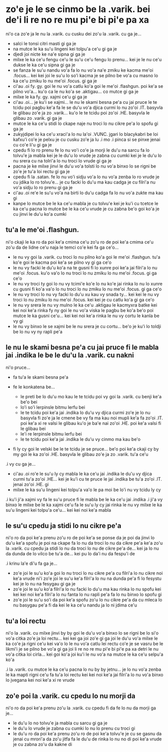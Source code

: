 zo'e je le se cinmo be la .varik. bei de'i li re no re mu pi'e bi pi'e pa xa
============================================================================

ni'o ca zo'e ja le nu la .varik. cu cusku dei zo'u la .varik. cu ga je...

* salci le tonsi citri masti gi ga je
* na mutce le ka su'u lingeni kei tolpu'a ce'u gi ga je
* djedi joi nicte ke na'e sipna gi ga je
* milxe le ka ce'u fengu ce'u le su'u ce'u fengu lo prenu... kei je le nu ce'u dukse le ka ce'u sipna gi ga je
* se fanza le su'u nandu vo'a fa lo nu vo'a na'e zmiku ke kacma me'oi .focus... kei kei joi le su'u lo so'i kacma je se pilno be vo'a cu masno lo ka ce'u zmiku lo nu me'oi .focus. gi ga je
* ci'au .oi fy. gy. goi le nu vo'a catlu ko'a goi le me'oi .flashgun. poi ke'a se pilno vo'a... ku'o ca le nu ko'a se .aktigau... co mutce gi ga je
* milxe le ka fy. gy. xajmi ce'u gi ga je
* ci'au .oi... je ku'i se xajmi... le nu le skami besna pe'a cu jai pruce le te tcidu poi pagbu ke'a fa le se du'u vo'a djica curmi lo nu zo'oi .IT. basyvla le glibau zo'e ja zo .varik... ku'o le te tcidu poi zo'oi .HE. basyvla le glibau zo .varik. gi ga je
* mutce le ka ce'u stidi lo ckape naje nu troci lo nu cikre pe'a lo spofu gi ga je
* zukyjdipei lo ka ce'u xraci'a lo nu la'oi .VUNC. jgari lo blacykabri be loi kafxu'i co'e je pelxu je cu cusku zo'e ja lu .i mo  .i pinca si se pinxe jenai cu co'e li'u gi ga je
* cpedu fi lo ro prenu fe lo nu vo'i co'e ja morji le du'u na sarcu fa lo tolvu'e ja mabla kei je le du'u lo vrude je zabna cu cumki kei je le du'u lo nu srera cu na tolri'a lo nu troci lo vrude gi ga je
* pacna je ke milxe jinvi le du'u vo'a tolsti lo nu vo'a binxo lo se rigni be zo'e je tu'a loi rectu gi ga je
* cpedu fi la .satan. fe lo nu vo'i sidju vo'a lo nu vo'a zenba lo ro vrude je cu jdika lo ro tolvu'e... je cu facki lo du'u ma kau cadga je cu filri'a nu vo'a sidju lo ro prenu gi ga je
* ci'au .oi re'e le su'u vo'a na birti lo du'u cadga fa lo nu vo'a zukte ma kau gi
* kanpe lo mutce be le ka ce'u mabla je cu tolvu'e kei je ku'i cu tcetce le ka ce'u pacna lo mutce be le ka ce'u vrude je cu zabna be'o goi ko'a je cu jinvi le du'u ko'a cumki

## tu'a le me'oi .flashgun.
ni'o ckaji le ka ro da poi ke'a cmima ce'u zo'u ro de poi ke'a cmima ce'u zo'u da de lidne ce'u naja le temci co'e kei fa ga ce'o...

* le nu vy goi la .varik. cu troci lo nu pilno ko'a goi le me'oi .flashgun. tu'a ko'e goi le kacma poi ke'a se pilno vy gi ga ce'o
* le nu vy facki le du'u ko'a na te gusni fi lo xunre poi ke'a jai filri'a lo nu me'oi .focus. ku'o va'o lo nu troci lo nu zmiku lo nu me'oi .focus. gi ga ce'o
* le nu vy troci ty goi lo nu vy tcimi'e ko'e lo nu ko'e jai rinka lo nu lo xunre cu gusni fi ko'a va'o lo nu troci lo nu zmiku lo nu me'oi .focus. gi ga ce'o
* le nu vy troci lo nu vy facki lo du'u xu kau vy snada ty... kei kei le nu vy troci lo nu zmiku lo nu me'oi .focus. kei kei je cu catlu ko'a gi ga ce'o
* le nu vy srera le nu vy mulno le ka ce'u .aktigau le kacmyxra batke kei kei noi ke'a rinka fy ny goi le nu vo'a viska le pagbu be ko'a be'o poi mutce le ka gusni ce'u... kei kei noi ke'a rinka le nu vy cortu le kanla be vy gi
* le nu vy binxo le se xajmi be le nu srera je cu cortu... be'o je ku'i lo toldji be lo nu vy ny rapli pe'a

## le nu le skami besna pe'a cu jai pruce fi le mabla jai .indika le be le du'u la .varik. cu nakni
ni'o pruce...

* fa tu'a le skami besna pe'a
* fe le konkatena be...

  * le preti be lo du'u mo kau le te tcidu poi vy goi la .varik. cu benji ke'a be'o bei
  * lo'i so'i lerpinsle bitmu lerfu bei
  * le te tcidu poi ke'a jai .indika lo du'u vy djica curmi zo'e je lo nu basyvla fi zo'e ja le cmene be vy fa ma kau noi mupli ke'a fa zo'oi .IT. poi ke'a xi re valsi le glibau ku'o je ba'e nai zo'oi .HE. poi ke'a valsi fi le glibau bei
  * le'i re lerpinsle bitmu lerfu bei
  * le te tcidu poi ke'a jai .indika le du'u vy cinmo ma kau be'o

* fi ly cy goi le velski be le te tcidu je se pruce... be'o poi ke'a ckaji cy by my goi le ka zo'oi .HE. basyvla le glibau zo'e ja zo .varik. tu'a ce'u

.i vy cu ga je...

* ci'au .oi ro'e le su'u ly cy mabla le ka ce'u jai .indika le du'u vy djica curmi tu'a zo'oi .HE... kei je ku'i cu te pruce le jai .indika be tu'a zo'oi .IT. jenai zo'oi .HE. gi
* milxe le ka su'u lingeni kei tolpu'a va'o le pa moi be lo'i nu vy tcidu ly cy

.i ku'i ji'a xajmi vy fa le su'u pruce fi le mabla be le ka ce'u jai .indika  .i ji'a vy binxo le milxe be le ka xajmi ce'u fa le su'u ly cy jai rinka le nu vy milxe le ka su'u lingeni kei tolpu'a ce'u... kei kei noi ke'a mabla

## le su'u cpedu ja stidi lo nu cikre pe'a
ni'o ro da poi ke'a prenu zo'u ro de poi ke'a se ponse da je poi da jinvi lo du'u ke'a spofu je poi na ckape fa lo nu da troci lo nu da cikre pe'a ke'a zo'u la .varik. cu cpedu ja stidi lo nu da troci lo nu de cikre pe'a de... kei ja lo nu da dunda de lo vilco be tu'a de... kei pu lo da'i nu da fespu'i de

.i krinu la'e di'u fa ga je...

* zo'e joi le su'u ko'a goi lo nu troci lo nu cikre pe'a cu filri'a lo nu cikre noi ke'a vrude ni'i zo'e joi le su'u ke'a filri'a lo nu na dunda pe'a fi lo fesystu kei je lo nu na fesygau gi ga je
* zo'e joi le su'u ko'a filri'a lo nu facki lo du'u ma kau rinka lo nu spofu kei kei kei noi ke'a filri'a lo nu fanta lo nu rapli pe'a fa lo nu binxo lo spofu gi
* zo'e joi le su'u so'i da poi ke'a spofu zo'u lo nu cikre pe'a da cu mleca lo nu basygau pe'a fi da kei le ka ce'u nandu ja lo ni jdima ce'u

## tu'a loi rectu
ni'o la .varik. cu milxe jinvi by by goi le du'u vo'a binxo lo se rigni be lo si'o vo'a citka zo'e ja loi rectu... kei kei ga joi zo'e gi ga joi le du'u vo'a milxe le ka co'e ja rigni ce'u kei va'o lo le nu vo'a catlu lei rectu co'e je se vasru be le likmi'i je se pilno be vo'a gi ga joi li re no re mu pi'e bi pi'e pa xa detri le nu vo'a citka loi cirla... kei goi ko'a joi ku'i le nu vo'a na mutce le ka ce'u selpu'a ko'a

.i la .varik. cu mutce le ka ce'u pacna lo nu by by jetnu... je lo nu vo'a zenba le ka mapti rigni ce'u fa tu'a loi rectu kei kei noi ke'a jai filri'a lo nu vo'a binxo lo jvegana kei noi ke'a xi re vrude

## zo'e poi la .varik. cu cpedu lo nu morji da
ni'o ro da poi ke'a prenu zo'u la .varik. cu cpedu fi da fe lo nu da morji ga je...

* le du'u lo no tolvu'e ja mabla cu sarcu gi ga je
* le du'u lo vrude je zabna cu cumki lo nu lo prenu cu troci gi
* le du'u ro da poi ke'a prenu zo'u ro de poi ke'a tolvu'e je cu se gasnu da jenai cu mrori'a da zo'u jitfa fa le du'u de rinka lo nu no di poi ke'a vrude je cu zabna zo'u da kakne di

